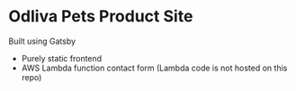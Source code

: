 # Odliva Pets Product Site

Built using Gatsby
  - Purely static frontend
  - AWS Lambda function contact form (Lambda code is not hosted on this repo)
